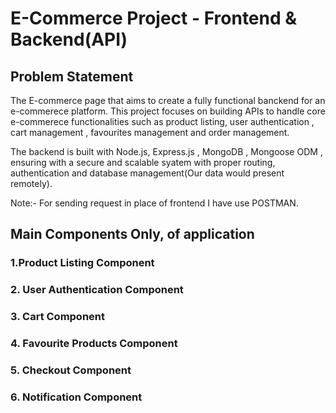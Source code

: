 # E-Commerce Project - Frontend & Backend(API)

## Problem Statement

The E-commerce page that aims to create a fully functional banckend for an e-commerece platform.
This project focuses on building APIs to handle core
e-commerece functionalities such as product listing, user authentication , cart management , favourites management and order management.

The backend is built with Node.js, Express.js , MongoDB , Mongoose ODM
, ensuring with a secure and scalable syatem with proper routing, authentication and database management(Our data would present remotely).

Note:- For sending request in place of frontend I have use POSTMAN.

## Main Components Only, of application

### 1.Product Listing Component

### 2. User Authentication Component

### 3. Cart Component

### 4. Favourite Products Component

### 5. Checkout Component

### 6. Notification Component

